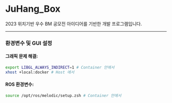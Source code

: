 # JuHang_Box
2023 위치기반 우수 BM 공모전 아이디어를 기반한 개발 프로그램입니다. 


---
### 환경변수 및 GUI 설정

#### 그래픽 문제 해결:

```bash
export LIBGL_ALWAYS_INDIRECT=1 # Container 안에서
xhost +local:docker # Host 에서
```

#### ROS 환경변수:
```bash
source /opt/ros/melodic/setup.zsh # Container 안에서
```


